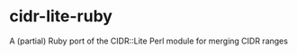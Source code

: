 cidr-lite-ruby
==============

A (partial) Ruby port of the CIDR::Lite Perl module for merging CIDR ranges